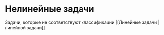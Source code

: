 # Нелинейные задачи
Задачи, которые не соответствуют классификации [[Линейные задачи | линейной задачи]]